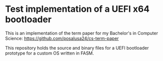 # Test implementation of a UEFI x64 bootloader

This is an implementation of the term paper for my Bachelor's in Computer Science:
<https://github.com/posalusa24/cs-term-paper>

This repository holds the source and binary files for a UEFI bootloader prototype for a custom OS written in FASM.
